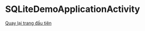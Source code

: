 # SQLiteDemoApplicationActivity
[Quay lại trang đầu tiên](https://github.com/chuong031120/BT_android/blob/master/README.md)

